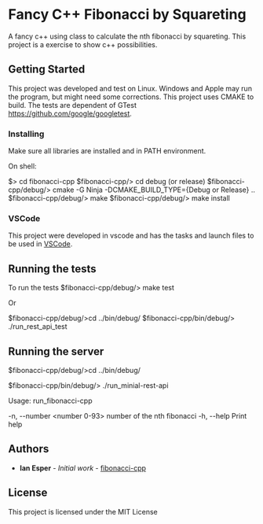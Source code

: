 # Fancy C++ Fibonacci by Squareting

A fancy c++ using class to calculate the nth fibonacci by squareting. This project is a exercise to show c++ possibilities. 

## Getting Started

This project was developed and test on Linux. Windows and Apple may run the program, but might need some corrections.
This project uses CMAKE to build. The tests are dependent of GTest <https://github.com/google/googletest>.

### Installing

Make sure all libraries are installed and in PATH environment.

On shell:

$> cd fibonacci-cpp
$fibonacci-cpp/> cd debug (or release)
$fibonacci-cpp/debug/> cmake -G Ninja -DCMAKE_BUILD_TYPE={Debug or Release} ..
$fibonacci-cpp/debug/> make
$fibonacci-cpp/debug/> make install

### VSCode

This project were developed in vscode and has the tasks and launch files to be used in [VSCode](https://code.visualstudio.com/).
## Running the tests

To run the tests
$fibonacci-cpp/debug/> make test

Or

$fibonacci-cpp/debug/>cd ../bin/debug/
$fibonacci-cpp/bin/debug/> ./run_rest_api_test

## Running the server

$fibonacci-cpp/debug/>cd ../bin/debug/

$fibonacci-cpp/bin/debug/> ./run_minial-rest-api <options>

Usage:
  run_fibonacci-cpp 

  -n, --number <number 0-93>   number of the nth fibonacci
  -h, --help      Print help

## Authors

* **Ian Esper** - *Initial work* - [fibonacci-cpp](https://bitbucket.org/imesper/fibonacci-cpp)

## License

This project is licensed under the MIT License



